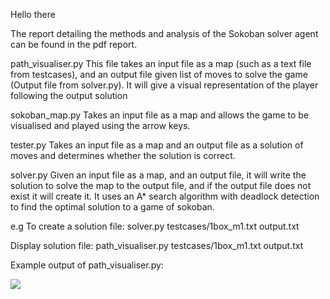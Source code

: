 Hello there

The report detailing the methods and analysis of the Sokoban solver agent can be found in the pdf report. 

path_visualiser.py
This file takes an input file as a map (such as a text file from testcases), and an output file given list of moves to solve the game (Output file from solver.py). It will give a visual representation of the player following the output solution

sokoban_map.py 
Takes an input file as a map and allows the game to be visualised and played using the arrow keys.

tester.py
Takes an input file as a map and an output file as a solution of moves and determines whether the solution is correct.

solver.py
Given an input file as a map, and an output file, it will write the solution to solve the map to the output file, and if the output file does not exist it will create it. It uses an A* search algorithm with deadlock detection to find the optimal solution to a game of sokoban.


e.g 
To create a solution file:
solver.py testcases/1box_m1.txt output.txt

Display solution file:
path_visualiser.py testcases/1box_m1.txt output.txt

Example output of path_visualiser.py:

![](back_ups/gif.gif)
